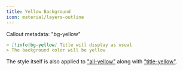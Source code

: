 ```yaml
---
title: Yellow Background
icon: material/layers-outline
---
```


Callout metadata: "bg-yellow"

```md
> [!info|bg-yellow] Title will display as usual
> The background color will be yellow
```

The style itself is also applied to ["all-yellow"](../combined-styling/page-9.md)
along with ["title-yellow"](../title-styling/page-9.md).

